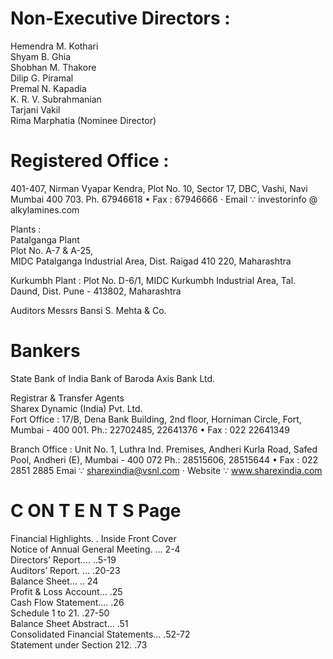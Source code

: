 #  

# Non-Executive Directors :  

Hemendra M. Kothari   
Shyam B. Ghia   
Shobhan M. Thakore   
Dilip G. Piramal   
Premal N. Kapadia   
K. R. V. Subrahmanian   
Tarjani Vakil   
Rima Marphatia (Nominee Director)  

# Registered Office :  

401-407, Nirman Vyapar Kendra, Plot No. 10, Sector 17, DBC, Vashi, Navi Mumbai 400 703. Ph. 67946618 • Fax : 67946666 $\cdot$ Email $\because$ investorinfo $@$ alkylamines.com  

Plants :   
Patalganga Plant   
Plot No. A-7 & A-25,   
MIDC Patalganga Industrial Area, Dist. Raigad 410 220, Maharashtra  

Kurkumbh Plant : Plot No. D-6/1, MIDC Kurkumbh Industrial Area, Tal. Daund, Dist. Pune - 413802, Maharashtra  

Auditors Messrs Bansi S. Mehta & Co.  

# Bankers  

State Bank of India Bank of Baroda Axis Bank Ltd.  

Registrar & Transfer Agents   
Sharex Dynamic (India) Pvt. Ltd.   
Fort Office : 17/B, Dena Bank Building, 2nd floor, Horniman Circle, Fort, Mumbai - 400 001. Ph.: 22702485, 22641376 • Fax : 022 22641349  

Branch Office : Unit No. 1, Luthra Ind. Premises, Andheri Kurla Road, Safed Pool, Andheri (E), Mumbai - 400 072 Ph.: 28515606, 28515644 • Fax : 022 2851 2885 Emai $\because$ sharexindia@vsnl.com $\cdot$ Website $\because$ www.sharexindia.com  

# C ON T E N T S Page  

Financial Highlights. . Inside Front Cover   
Notice of Annual General Meeting. ... 2-4   
Directors’ Report.... ..5-19   
Auditors’ Report. ... .20-23   
Balance Sheet... .. 24   
Profit & Loss Account... .25   
Cash Flow Statement.... .26   
Schedule 1 to 21. .27-50   
Balance Sheet Abstract... .51   
Consolidated Financial Statements... .52-72   
Statement under Section 212. .73  